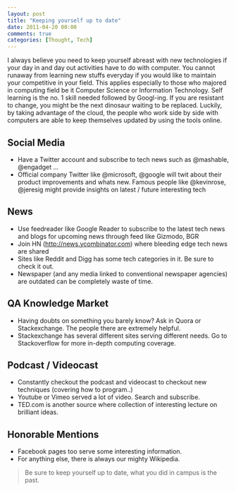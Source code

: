 ```yaml
---
layout: post
title: "Keeping yourself up to date"
date: 2011-04-20 00:00
comments: true
categories: [Thought, Tech]
---
```

I always believe you need to keep yourself abreast with new technologies if your day in and day out activities have to do with computer. You cannot runaway from learning new stuffs everyday if you would like to maintain your competitive in your field. This applies especially to those who majored in computing field be it Computer Science or Information Technology. Self learning is the no. 1 skill needed followed by Googl-ing. If you are resistant to change, you might be the next dinosaur waiting to be replaced.
Luckily, by taking advantage of the cloud, the people who work side by side with computers are able to keep themselves updated by using the tools online.
## Social Media
- Have a Twitter account and subscribe to tech news such as @mashable, @engadget ...
- Official company Twitter like @microsoft, @google will twit about their product improvements and whats new.
Famous people like @kevinrose, @jeresig might provide insights on latest / future interesting tech
## News
- Use feedreader like Google Reader to subscribe to the latest tech news and blogs for upcoming news through feed like Gizmodo, BGR
- Join HN (http://news.ycombinator.com) where bleeding edge tech news are shared
- Sites like Reddit and Digg has some tech categories in it. Be sure to check it out.
- Newspaper (and any media linked to conventional newspaper agencies) are outdated can be completely waste of time.
## QA Knowledge Market
- Having doubts on something you barely know? Ask in Quora or Stackexchange. The people there are extremely helpful.
- Stackexchange has several different sites serving different needs. Go to Stackoverflow for more in-depth computing coverage.
## Podcast / Videocast
- Constantly checkout the podcast and videocast to checkout new techniques (covering how to program..)
- Youtube or Vimeo served a lot of video. Search and subscribe.
- TED.com is another source where collection of interesting lecture on brilliant ideas.
## Honorable Mentions
- Facebook pages too serve some interesting information.
- For anything else, there is always our mighty Wikipedia.

> Be sure to keep yourself up to date, what you did in campus is the past.